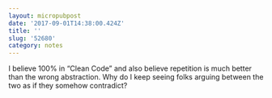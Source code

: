 ```yaml
---
layout: micropubpost
date: '2017-09-01T14:38:00.424Z'
title: ''
slug: '52680'
category: notes
---
```

I believe 100% in “Clean Code” and also believe repetition is much better than the wrong abstraction. Why do I keep seeing folks arguing between the two as if they somehow contradict?
